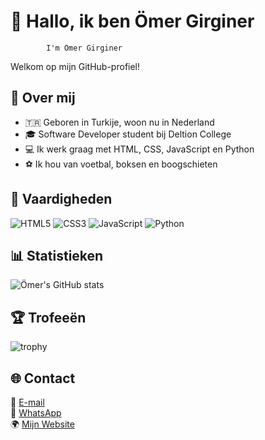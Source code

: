 # 👋 Hallo, ik ben Ömer Girginer
            I'm Ömer Girginer
Welkom op mijn GitHub-profiel!

## 🧠 Over mij
- 🇹🇷 Geboren in Turkije, woon nu in Nederland  
- 🎓 Software Developer student bij Deltion College  
- 💻 Ik werk graag met HTML, CSS, JavaScript en Python  
- ⚽️ Ik hou van voetbal, boksen en boogschieten  

## 🚀 Vaardigheden
![HTML5](https://img.shields.io/badge/Code-HTML5-orange)
![CSS3](https://img.shields.io/badge/Style-CSS3-blue)
![JavaScript](https://img.shields.io/badge/Script-JavaScript-yellow)
![Python](https://img.shields.io/badge/Code-Python-blueviolet)

## 📊 Statistieken
![Ömer's GitHub stats](https://github-readme-stats.vercel.app/api?username=girgineromer3019-dot&show_icons=true&theme=tokyonight)

## 🏆 Trofeeën
![trophy](https://github-profile-trophy.vercel.app/?username=girgineromer3019-dot&theme=onedark)

## 🌐 Contact
📧 [E-mail](mailto:girgineromer3019@gmail.com)  
💬 [WhatsApp](https://wa.me/31628617543?text=Hallo%20Omer!)  
🌍 [Mijn Website](https://girgineromer3019-dot.github.io)
